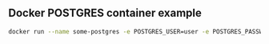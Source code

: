 ## Docker POSTGRES container example

```bash
docker run --name some-postgres -e POSTGRES_USER=user -e POSTGRES_PASSWORD=password -e POSTGRES_DB=dbpostgres -p 5432:5432 -d postgres
```